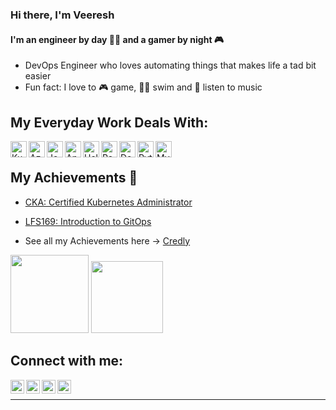 ### Hi there, I'm Veeresh 

#### I'm an engineer by day 👨‍💼 and a gamer by night 🎮 
- DevOps Engineer who loves automating things that makes life a tad bit easier
- Fun fact: I love to 🎮 game, 🏊‍♂️ swim and 🎵 listen to music




## My Everyday Work Deals With:

<img align="left" alt="Kubernetes" width="26px" src="https://cdn.jsdelivr.net/npm/simple-icons@3.4.0/icons/kubernetes.svg" />
<img align="left" alt="Azure" width="26px" src="https://cdn.jsdelivr.net/npm/simple-icons@3.4.0/icons/microsoftazure.svg" />
<img align="left" alt="Jenkins" width="26px" src="https://cdn.jsdelivr.net/npm/simple-icons@3.4.0/icons/jenkins.svg" />
<img align="left" alt="Ansible" width="26px" src="https://cdn.jsdelivr.net/npm/simple-icons@3.4.0/icons/ansible.svg" />
<img align="left" alt="Helm" width="26px" src="https://cdn.jsdelivr.net/npm/simple-icons@3.4.0/icons/helm.svg" />
<img align="left" alt="Rancher" width="26px" src="https://cdn.jsdelivr.net/npm/simple-icons@3.4.0/icons/rancher.svg" />
<img align="left" alt="Docker" width="26px" src="https://cdn.jsdelivr.net/npm/simple-icons@3.4.0/icons/docker.svg" />
<img align="left" alt="Python" width="26px" src="https://cdn.jsdelivr.net/npm/simple-icons@3.4.0/icons/python.svg" />
<img align="left" alt="MySQL" width="26px" src="https://cdn.jsdelivr.net/npm/simple-icons@3.4.0/icons/mysql.svg" />
<!-- <img alt="Gitlab" src="https://img.shields.io/badge/GitLab-%23323330.svg?style=flat-square&logo=Gitlab&logoColor=%23F7DF1E" width="80" height="30"/>
<img alt="Shell Scripting" src="https://img.shields.io/badge/Shell_script-%23121011.svg?style=flat-square&logo=gnu-bash&logoColor=white" width="100" height="30"/>
<img alt="Ubuntu" src="https://img.shields.io/badge/Ubuntu-E95420?style=flat-square&logo=ubuntu&logoColor=white" width="100" height="30"/>
<img alt="Docker" src="https://img.shields.io/badge/-Docker-46a2f1?style=flat-square&logo=docker&logoColor=white" width="90" height="40"/>
<img alt="kubernetes"src="https://img.shields.io/badge/Kubernetes-326ce5.svg?&style=flat-square&logo=Kubernetes&logoColor=white" width="110" height="35"/>
<img alt="YAML" src="https://img.shields.io/badge/-Yaml-F05032?style=flat-square&logo=Yaml&logoColor=white" width="60" height="30" /> -->
<br/>

##  **My Achievements 🏅**
- [CKA: Certified Kubernetes Administrator](https://www.credly.com/badges/478779bc-2bb6-44bd-82f1-b1840604ce67)
- [LFS169: Introduction to GitOps](https://www.credly.com/badges/c6ae1859-0104-4a38-9382-72ee23d6c64a)

- See all my Achievements here -> [Credly](https://www.credly.com/users/veeresh-angadimath/badges)

<p align="left">
  <img src="https://images.credly.com/size/680x680/images/8b8ed108-e77d-4396-ac59-2504583b9d54/cka_from_cncfsite__281_29.png" width="125" height="125">
  <img src="https://images.credly.com/size/680x680/images/5426612d-4ded-4408-bfaa-dbe3210f9cf9/LF_logobadge.png" width="115" height="115">

</p>

## Connect with me:


[<img align="left" alt="Veeresh | LinkedIn" width="22px" src="https://cdn.jsdelivr.net/npm/simple-icons@v3/icons/linkedin.svg" />][linkedin]
[<img align="left" alt="Veeresh | Twitter" width="22px" src="https://cdn.jsdelivr.net/npm/simple-icons@v3/icons/twitter.svg" />][twitter]
[<img align="left" alt="Veeresh | Gmail" width="22px" src="https://cdn.jsdelivr.net/npm/simple-icons@3.4.0/icons/gmail.svg" />][gmail]
[<img align="left" alt="Veeresh | Portfolio" width="22px" src="https://www.svgrepo.com/show/130054/portfolio.svg" />][portfolio]
<br />

---

[linkedin]: https://www.linkedin.com/in/veereshba
[twitter]: https://twitter.com/Veeresh_B_
[gmail]: mailto:veeresh.angadimath@gmail.com
[portfolio]: https://veereshba1.github.io/
